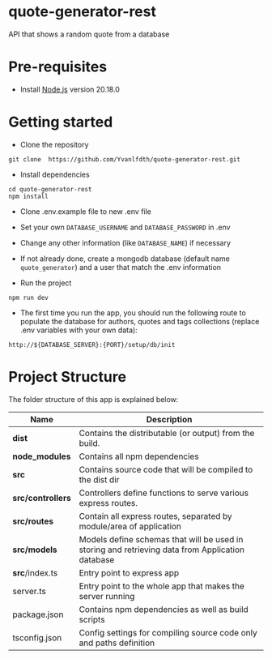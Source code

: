 # quote-generator-rest
API that shows a random quote from a database

# Pre-requisites
- Install [Node.js](https://nodejs.org/en/) version 20.18.0

# Getting started
- Clone the repository
```
git clone  https://github.com/Yvanlfdth/quote-generator-rest.git
```
- Install dependencies
```
cd quote-generator-rest
npm install
```
- Clone .env.example file to new .env file
- Set your own `DATABASE_USERNAME` and `DATABASE_PASSWORD` in .env
- Change any other information (like `DATABASE_NAME`) if necessary
- If not already done, create a mongodb database (default name `quote_generator`) and a user that match the .env information

- Run the project
```
npm run dev
```

- The first time you run the app, you should run the following route to populate the database for authors, quotes and tags collections (replace .env variables with your own data):
```
http://${DATABASE_SERVER}:{PORT}/setup/db/init
```

# Project Structure
The folder structure of this app is explained below:

| Name | Description |
| ------------------------ | --------------------------------------------------------------------------------------------- |
| **dist**                 | Contains the distributable (or output) from the build.                                     |
| **node_modules**         | Contains all npm dependencies                                                             |
| **src**                  | Contains source code that will be compiled to the dist dir                               |
| **src/controllers**      | Controllers define functions to serve various express routes.                            |
| **src/routes**           | Contain all express routes, separated by module/area of application                      |
| **src/models**           | Models define schemas that will be used in storing and retrieving data from Application database  |
| **src**/index.ts         | Entry point to express app                                                               |
| server.ts                | Entry point to the whole app that makes the server running                               |
| package.json             | Contains npm dependencies as well as build scripts  |
| tsconfig.json            | Config settings for compiling source code only and paths definition    |